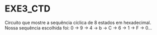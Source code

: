 # EXE3_CTD
Circuito que mostre a sequência cíclica de 8 estados em hexadecimal.
Nossa sequência escolhida foi: 0 → 9 → 4 → b → C → 6 → 1 → F → 0...
